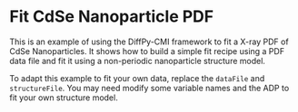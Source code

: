 # Fit CdSe Nanoparticle PDF

This is an example of using the DiffPy-CMI framework to fit a X-ray PDF of
CdSe Nanoparticles.  It shows how to build a simple fit recipe using a PDF
data file and fit it using a non-periodic nanoparticle structure model.

To adapt this example to fit your own data, replace the ``dataFile`` and
``structureFile``.  You may need modify some variable names and the ADP to fit
your own structure model.
